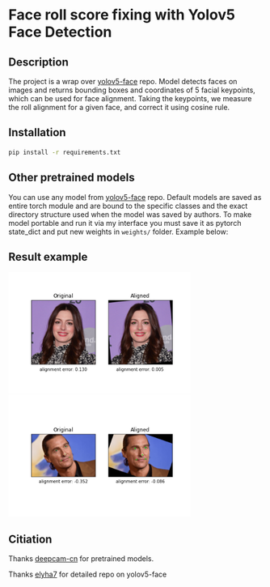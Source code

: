 # Face roll score fixing with Yolov5 Face Detection

## Description
The project is a wrap over [yolov5-face](https://github.com/deepcam-cn/yolov5-face) repo. Model detects faces on images and returns bounding boxes and coordinates of 5 facial keypoints, which can be used for face alignment. Taking the keypoints, we measure the roll alignment for a given face, and correct it using cosine rule. 
## Installation
```bash
pip install -r requirements.txt
```


## Other pretrained models
You can use any model from [yolov5-face](https://github.com/deepcam-cn/yolov5-face) repo. Default models are saved as entire torch module and are bound to the specific classes and the exact directory structure used when the model was saved by authors. To make model portable and run it via my interface you must save it as pytorch state_dict and put new weights in `weights/` folder. Example below:


## Result example
<img src="/annehathaway.png" width="360"/> 
<img src="/matthewmcconaughey.png" width="360"/> 


## Citiation
Thanks [deepcam-cn](https://github.com/deepcam-cn/yolov5-face) for pretrained models.

Thanks [elyha7](https://github.com/elyha7/yoloface) for detailed repo on yolov5-face  

